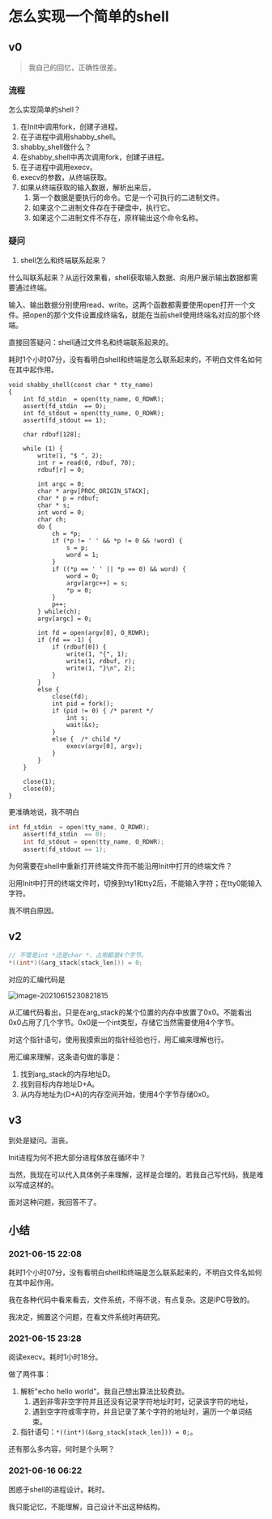 # 怎么实现一个简单的shell

## v0

> 我自己的回忆，正确性很差。

### 流程

怎么实现简单的shell？

1. 在Init中调用fork，创建子进程。
2. 在子进程中调用shabby_shell。
3. shabby_shell做什么？
4. 在shabby_shell中再次调用fork，创建子进程。
5. 在子进程中调用execv。
6. execv的参数，从终端获取。
7. 如果从终端获取的输入数据，解析出来后，
   1. 第一个数据是要执行的命令。它是一个可执行的二进制文件。
   2. 如果这个二进制文件存在于硬盘中，执行它。
   3. 如果这个二进制文件不存在，原样输出这个命令名称。

### 疑问

1. shell怎么和终端联系起来？

什么叫联系起来？从运行效果看，shell获取输入数据、向用户展示输出数据都需要通过终端。

输入、输出数据分别使用read、write。这两个函数都需要使用open打开一个文件。把open的那个文件设置成终端名，就能在当前shell使用终端名对应的那个终端。

直接回答疑问：shell通过文件名和终端联系起来的。

耗时1个小时07分，没有看明白shell和终端是怎么联系起来的，不明白文件名如何在其中起作用。

```shell
void shabby_shell(const char * tty_name)
{
	int fd_stdin  = open(tty_name, O_RDWR);
	assert(fd_stdin  == 0);
	int fd_stdout = open(tty_name, O_RDWR);
	assert(fd_stdout == 1);

	char rdbuf[128];

	while (1) {
		write(1, "$ ", 2);
		int r = read(0, rdbuf, 70);
		rdbuf[r] = 0;

		int argc = 0;
		char * argv[PROC_ORIGIN_STACK];
		char * p = rdbuf;
		char * s;
		int word = 0;
		char ch;
		do {
			ch = *p;
			if (*p != ' ' && *p != 0 && !word) {
				s = p;
				word = 1;
			}
			if ((*p == ' ' || *p == 0) && word) {
				word = 0;
				argv[argc++] = s;
				*p = 0;
			}
			p++;
		} while(ch);
		argv[argc] = 0;

		int fd = open(argv[0], O_RDWR);
		if (fd == -1) {
			if (rdbuf[0]) {
				write(1, "{", 1);
				write(1, rdbuf, r);
				write(1, "}\n", 2);
			}
		}
		else {
			close(fd);
			int pid = fork();
			if (pid != 0) { /* parent */
				int s;
				wait(&s);
			}
			else {	/* child */
				execv(argv[0], argv);
			}
		}
	}

	close(1);
	close(0);
}
```

更准确地说，我不明白

```c
int fd_stdin  = open(tty_name, O_RDWR);
	assert(fd_stdin  == 0);
	int fd_stdout = open(tty_name, O_RDWR);
	assert(fd_stdout == 1);
```

为何需要在shell中重新打开终端文件而不能沿用Init中打开的终端文件？

沿用Init中打开的终端文件时，切换到tty1和tty2后，不能输入字符；在tty0能输入字符。

我不明白原因。

## v2

```c
// 不管是int *还是char *，占用都是4个字节。
*((int*)(&arg_stack[stack_len])) = 0;
```

对应的汇编代码是

![image-20210615230821815](/Users/cg/Documents/gitbook/my-note-book/cao-zuo-xi-tong-blog/write-os/read-note/mm/image-20210615230821815.png)

从汇编代码看出，只是在arg_stack的某个位置的内存中放置了0x0。不能看出0x0占用了几个字节。0x0是一个int类型，存储它当然需要使用4个字节。

对这个指针语句，使用我摸索出的指针经验也行，用汇编来理解也行。

用汇编来理解，这条语句做的事是：

1. 找到arg_stack的内存地址D。
2. 找到目标内存地址D+A。
3. 从内存地址为(D+A)的内存空间开始，使用4个字节存储0x0。

## v3

到处是疑问。沮丧。

Init进程为何不把大部分进程体放在循环中？

当然，我现在可以代入具体例子来理解，这样是合理的。若我自己写代码，我是难以写成这样的。

面对这种问题，我回答不了。

## 小结

### 2021-06-15 22:08

耗时1个小时07分，没有看明白shell和终端是怎么联系起来的，不明白文件名如何在其中起作用。

我在各种代码中看来看去，文件系统，不得不说，有点复杂。这是IPC导致的。

我决定，搁置这个问题，在看文件系统时再研究。

### 2021-06-15 23:28

阅读execv。耗时1小时18分。

做了两件事：

1. 解析"echo hello world"。我自己想出算法比较费劲。
   1. 遇到非零非空字符并且还没有记录字符地址时时，记录该字符的地址，
   2. 遇到空字符或零字符，并且记录了某个字符的地址时，遍历一个单词结束。
2. 指针语句：`*((int*)(&arg_stack[stack_len])) = 0;`。

还有那么多内容，何时是个头啊？

### 2021-06-16 06:22

困惑于shell的进程设计。耗时。

我只能记忆，不能理解，自己设计不出这种结构。